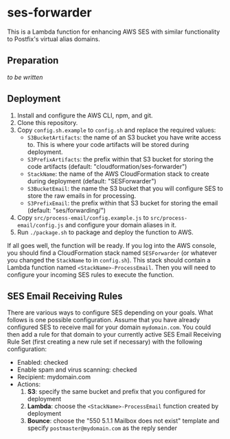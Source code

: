 # ses-forwarder

This is a Lambda function for enhancing AWS SES with similar functionality to
Postfix's virtual alias domains.

## Preparation

*to be written*

## Deployment

1. Install and configure the AWS CLI, npm, and git.
2. Clone this repository.
3. Copy `config.sh.example` to `config.sh` and replace the required values:
	* `S3BucketArtifacts`: the name of an S3 bucket you have write access to. This is where your code artifacts will be stored during deployment.
	* `S3PrefixArtifacts`: the prefix within that S3 bucket for storing the code artifacts (default: "cloudformation/ses-forwarder")
	* `StackName`: the name of the AWS CloudFormation stack to create during deployment (default: "SESForwarder")
	* `S3BucketEmail`: the name the S3 bucket that you will configure SES to store the raw emails in for processing.
	* `S3PrefixEmail`: the prefix within that S3 bucket for storing the email (default: "ses/forwarding/")
4. Copy `src/process-email/config.example.js` to `src/process-email/config.js` and configure your domain aliases in it.
5. Run `./package.sh` to package and deploy the function to AWS.

If all goes well, the function will be ready. If you log into the AWS console,
you should find a CloudFormation stack named `SESForwarder` (or whatever you
changed the `StackName` to in `config.sh`). This stack should contain a Lambda
function named `<StackName>-ProcessEmail`. Then you will need to configure your
incoming SES rules to execute the function.

## SES Email Receiving Rules

There are various ways to configure SES depending on your goals. What follows
is one possible configuration. Assume that you have already configured SES to
receive mail for your domain `mydomain.com`. You could then add a rule for that
domain to your currently active SES Email Receiving Rule Set (first creating a
new rule set if necessary) with the following configuration:

* Enabled: checked
* Enable spam and virus scanning: checked
* Recipient: mydomain.com
* Actions:
	1. **S3**: specify the same bucket and prefix that you configured for deployment
	2. **Lambda**: choose the `<StackName>-ProcessEmail` function created by deployment
	3. **Bounce**: choose the "550 5.1.1 Mailbox does not exist" template and specify `postmaster@mydomain.com` as the reply sender

